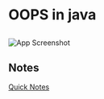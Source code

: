 # OOPS in java
 
## 


![App Screenshot](https://media.geeksforgeeks.org/wp-content/cdn-uploads/20190717114649/Object-Oriented-Programming-Concepts.jpg)



## Notes

[Quick Notes](https://docs.google.com/document/d/150y3DFwHbW1Qc7ikQ8Zossi4wI1T0qiAJHlX0HZw8lE/edit?usp=sharing)
